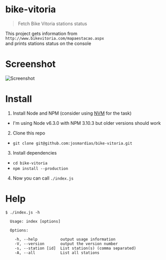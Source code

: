 # bike-vitoria
> Fetch Bike Vitoria stations status  

This project gets information from  
`http://www.bikevitoria.com/mapaestacao.aspx`  
and prints stations status on the console

# Screenshot
![Screenshot](/screenshot.png?raw=true "Screenshot")

# Install
1. Install Node and NPM (consider using [NVM](https://github.com/creationix/nvm) for the task)
  - I'm using Node v6.3.0 with NPM 3.10.3 but older versions should work
2. Clone this repo
  - `git clone git@github.com:josmardias/bike-vitoria.git`
3. Install dependencies
  - `cd bike-vitoria`
  - `npm install --production`
4. Now you can call `./index.js`

# Help
```
$ ./index.js -h

  Usage: index [options]

  Options:

    -h, --help          output usage information
    -V, --version       output the version number
    -s, --station [id]  List station(s) (comma separated)
    -A, --all           List all stations
```
